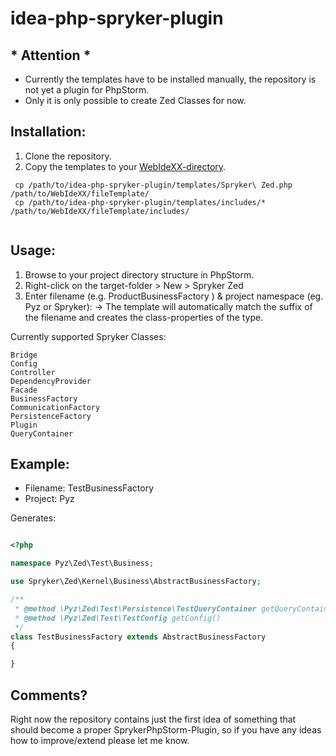 # idea-php-spryker-plugin

## * Attention *

- Currently the templates have to be installed manually, the repository is not yet a plugin for PhpStorm.
- Only it is only possible to create Zed Classes for now.

## Installation:

1. Clone the repository.
2. Copy the templates to your [WebIdeXX-directory](https://www.jetbrains.com/phpstorm/help/directories-used-by-phpstorm-to-store-settings-caches-plugins-and-logs.html).

```
 cp /path/to/idea-php-spryker-plugin/templates/Spryker\ Zed.php /path/to/WebIdeXX/fileTemplate/
 cp /path/to/idea-php-spryker-plugin/templates/includes/* /path/to/WebIdeXX/fileTemplate/includes/
 
```

## Usage:

1. Browse to your project directory structure in PhpStorm.
2. Right-click on the target-folder > New > Spryker Zed
3. Enter filename (e.g. ProductBusinessFactory ) & project namespace (eg. Pyz or Spryker):
    -> The template will automatically match the suffix of the filename and creates the class-properties of the type.

Currently supported Spryker Classes:

```
Bridge
Config
Controller
DependencyProvider
Facade
BusinessFactory
CommunicationFactory
PersistenceFactory
Plugin
QueryContainer
```

## Example:

- Filename: TestBusinessFactory
- Project: Pyz

Generates:

```php

<?php

namespace Pyz\Zed\Test\Business;

use Spryker\Zed\Kernel\Business\AbstractBusinessFactory;

/**
 * @method \Pyz\Zed\Test\Persistence\TestQueryContainer getQueryContainer()
 * @method \Pyz\Zed\Test\TestConfig getConfig()
 */
class TestBusinessFactory extends AbstractBusinessFactory 
{

}


```

## Comments?

Right now the repository contains just the first idea of something that should become a proper SprykerPhpStorm-Plugin, so if you have any ideas how to improve/extend please let me know.


